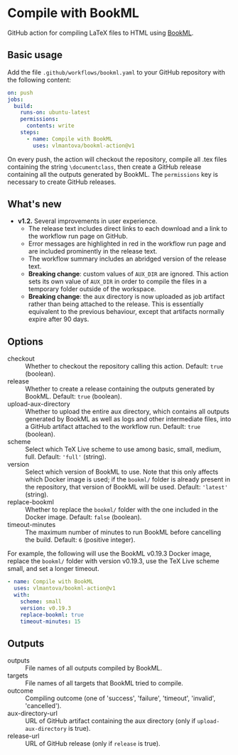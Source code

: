 # Compile with BookML

GitHub action for compiling LaTeX files to HTML using [BookML](https://vlmantova.github.io/bookml/).

## Basic usage

Add the file `.github/workflows/bookml.yaml` to your GitHub repository with the following content:
```YAML
on: push
jobs:
  build:
    runs-on: ubuntu-latest
    permissions:
      contents: write
    steps:
      - name: Compile with BookML
        uses: vlmantova/bookml-action@v1
```
On every push, the action will checkout the repository, compile all .tex files containing the string `\documentclass`, then create a GitHub release containing all the outputs generated by BookML. The `permissions` key is necessary to create GitHub releases.

## What's new

- **v1.2.** Several improvements in user experience.
  - The release text includes direct links to each download and a link to the workflow run page on GitHub.
  - Error messages are highlighted in red in the workflow run page and are included prominently in the release text.
  - The workflow summary includes an abridged version of the release text.
  - **Breaking change**: custom values of `AUX_DIR` are ignored. This action sets its own value of `AUX_DIR` in order to compile the files in a temporary folder outside of the workspace.
  - **Breaking change**: the aux directory is now uploaded as job artifact rather than being attached to the release. This is essentially equivalent to the previous behaviour, except that artifacts normally expire after 90 days.

## Options

<dl>
<dt>checkout</dt><dd>Whether to checkout the repository calling this action. Default: <code>true</code> (boolean).</dd>
<dt>release</dt><dd>Whether to create a release containing the outputs generated by BookML. Default: <code>true</code> (boolean).</dd>
<dt>upload-aux-directory</dt><dd>Whether to upload the entire aux directory, which contains all outputs generated by BookML as well as logs and other intermediate files, into a GitHub artifact attached to the workflow run. Default: <code>true</code> (boolean).</dd>
<dt>scheme</dt><dd>Select which TeX Live scheme to use among basic, small, medium, full. Default: <code>'full'</code> (string).</dd>
<dt>version</dt><dd>Select which version of BookML to use. Note that this only affects which Docker image is used; if the <code>bookml/</code> folder is already present in the repository, that version of BookML will be used. Default: <code>'latest'</code> (string).</dd>
<dt>replace-bookml</dt><dd>Whether to replace the <code>bookml/</code> folder with the one included in the Docker image. Default: <code>false</code> (boolean).</dd>
<dt>timeout-minutes</dt><dd>The maximum number of minutes to run BookML before cancelling the build. Default: <code>6</code> (positive integer).</dd>
</dl>

For example, the following will use the BookML v0.19.3 Docker image, replace the `bookml/` folder with version v0.19.3, use the TeX Live scheme small, and set a longer timeout.
```YAML
- name: Compile with BookML
  uses: vlmantova/bookml-action@v1
  with:
    scheme: small
    version: v0.19.3
    replace-bookml: true
    timeout-minutes: 15
```

## Outputs

<dl>
  <dt>outputs</dt><dd>File names of all outputs compiled by BookML.</dd>
  <dt>targets</dt><dd>File names of all targets that BookML tried to compile.</dd>
  <dt>outcome</dt><dd>Compiling outcome (one of 'success', 'failure', 'timeout', 'invalid', 'cancelled').</dt>
  <dt>aux-directory-url</dt><dd>URL of GitHub artifact containing the aux directory (only if <code>upload-aux-directory</code> is true).</dd>
  <dt>release-url</dt><dd>URL of GitHub release (only if <code>release</code> is true).</dd>
</dl>
